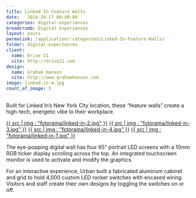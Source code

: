 ```yaml
---
title: Linked In Feature Walls
date:   2016-10-17 00:00:00
categories: digital-experiences
breadcrumb: Digital Experiences
layout: posts
permalink: /application/:categories/Linked-In-Feature-Walls/
folder: digital-experiences
client:
  name: Drive 21
  site: http://drive21.com
design: 
  name: Graham Hanson
  site: http://www.grahamhanson.com
image: linked-in-4.jpg
count_of_image: 5
---
```

<div class="col-xs-12 col-sm-12 col-md-12 col-lg-12">
  <p class="application-item__content application-item__content--top">
   Built for Linked In’s New York City location, these “feature walls” create a high-tech, energetic vibe to their workplace.
  </p>
  <div class="fotorama application-item__slider" data-nav="thumbs" data-thumbheight="109" border-width="3">
    <a {{ href | img : "fotorama/linked-in-2.jpg" }}>{{ src | img : "fotorama/linked-in-2.jpg" }}</a>
    <a {{ href | img : "fotorama/linked-in-3.jpg" }}>{{ src | img : "fotorama/linked-in-3.jpg" }}</a>
    <a {{ href | img : "fotorama/linked-in-4.jpg" }}>{{ src | img : "fotorama/linked-in-4.jpg" }}</a>
    <a {{ href | img : "fotorama/linked-in-1.jpg" }}>{{ src | img : "fotorama/linked-in-1.jpg" }}</a>
  </div>
  <div class="visible-xs application-item__icon-slider">
      <i class="icon-swipe"></i>
    </div>
  <p class="application-item__content application-item__content--bottom">
    The eye-popping digital wall  has four 65” portrait LED screens with a 10mm RGB ticker display scrolling across the top. An integrated touchscreen monitor is used to activate and modify the graphics.
  </p>
  <p class="application-item__content application-item__content--bottom">
    For an interactive experience, Urban built a fabricated aluminum cabinet and grid to hold 4,000 custom LED rocker switches with encased wiring. Visitors and staff create their own designs by toggling the switches on or off.
  </p>
</div>
